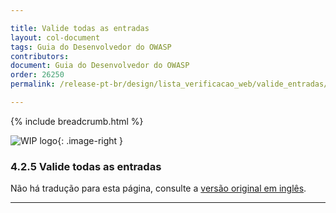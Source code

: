 ```yaml
---

title: Valide todas as entradas
layout: col-document
tags: Guia do Desenvolvedor do OWASP
contributors:
document: Guia do Desenvolvedor do OWASP
order: 26250
permalink: /release-pt-br/design/lista_verificacao_web/valide_entradas/

---
```


{% include breadcrumb.html %}

<style type="text/css">
.image-right {
  height: 180px;
  display: block;
  margin-left: auto;
  margin-right: auto;
  float: right;
}
</style>

![WIP logo](../../../assets/images/dg_wip.png "Trabalho em andamento"){: .image-right }

### 4.2.5 Valide todas as entradas

Não há tradução para esta página, consulte a [versão original em inglês][release060205].

----

[release060205]: https://github.com/OWASP/www-project-developer-guide/blob/main/draft/06-design/02-web-app-checklist/05-validate-inputs.md
